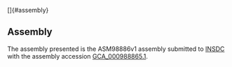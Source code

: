 []{#assembly}

Assembly
--------

The assembly presented is the ASM98886v1 assembly submitted to
[INSDC](http://www.insdc.org) with the assembly accession
[GCA\_000988865.1](http://www.ebi.ac.uk/ena/data/view/GCA_000988865.1).

